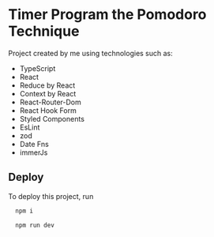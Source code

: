 # Timer Program the Pomodoro Technique

Project created by me using technologies such as:
- TypeScript
- React
- Reduce by React
- Context by React
- React-Router-Dom
- React Hook Form
- Styled Components
- EsLint
- zod
- Date Fns
- immerJs

## Deploy

To deploy this project, run

```bash
  npm i
```

```bash
  npm run dev
```
